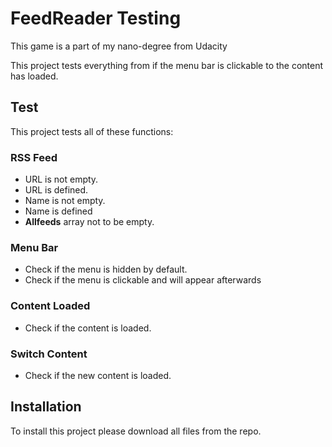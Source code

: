 # FeedReader Testing

This game is a part of my nano-degree from Udacity

This project tests everything from if the menu bar is clickable to the content has loaded. 

## Test
This project tests all of these functions: 
### RSS Feed
- URL is not empty.
- URL is defined.
- Name is not empty.
- Name is defined
- **Allfeeds** array not to be empty.

### Menu Bar
- Check if the menu is hidden by default.
- Check if the menu is clickable and will appear afterwards

### Content Loaded
- Check if the content is loaded.
### Switch Content
- Check if the new content is loaded.
## Installation

To install this project please download all files from the repo.